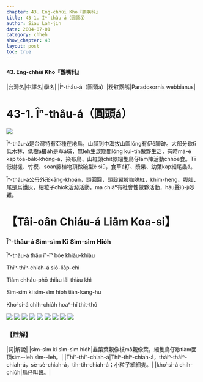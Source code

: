```yaml
---
chapter: 43. Eng-chhùi Kho『鸚嘴科』
title: 43-1. Îⁿ-thâu-á（圓頭á）
author: Siau Lah-jih
date: 2004-07-01    
category: chheh
show_chapter: 43
layout: post
toc: true
---
```


#### 43. Eng-chhùi Kho『鸚嘴科』


|台灣名|中譯名|學名|
|Îⁿ-thâu-á（圓頭á）|粉紅鸚嘴|Paradoxornis webbianus|


# 43-1. Îⁿ-thâu-á（圓頭á）

![](../too5/43/43-1-1.Îⁿ-thâu-á.jpg)


Îⁿ-thâu-á是台灣特有亞種在地鳥，山腳到中海拔山區lóng有伊ê腳跡。大部分歇tī低木林、低樹á欉a̍h是草á埔，無leh生湠期間lóng kui-tīn做夥生活，有時mā-ē kap tōa-ba̍k-khóng-á、染布鳥、山紅頭chit款細隻鳥仔lām陣活動chhōe食。Tī低樹欉、竹模、soan籐植物頂做碗型ê siū，食草á籽、漿果、幼葉kap細尾蟲á。

Îⁿ-thâu-á公母外形kāng-khoán，頭圓圓，頭殼翼股咖啡紅，khim-heng、腹肚、尾是烏鐵灰，細粒子chiok活潑活動，mā chiâⁿ有社會性做夥活動，háu聲iù-jī吵雜。




# 【Tâi-oân Chiáu-á Liām Koa-si】

### **Îⁿ-thâu-á Sìm-sìm Ki Sìm-sìm Hio̍h**


Îⁿ-thâu-á thâu îⁿ-îⁿ bóe khiàu-khiàu

Thíⁿ-thíⁿ-chiah-á sió-lia̍p-chí

Tiàm chháu-phō thiàu lâi thiàu khì

Sìm-sìm ki sìm-sìm hio̍h tián-kang-hu

Kho͘-si-á chi̍h-chiu̍h hoaⁿ-hí thit-thô 



![](../too5/43/43-1-2.Îⁿ-thâu-á.jpg)
![](../too5/43/43-1-3.Îⁿ-thâu-á.jpg)
![](../too5/43/43-1-4.Îⁿ-thâu-á.jpg)
![](../too5/43/43-1-5.Îⁿ-thâu-á.jpg)
![](../too5/43/43-1-6.Îⁿ-thâu-á.jpg)
![](../too5/43/43-1-7.Îⁿ-thâu-á.jpg)
![](../too5/43/43-1-8.Îⁿ-thâu-á.jpg)
![](../too5/43/43-1-9.Îⁿ-thâu-á.jpg)
![](../too5/43/43-1-10.Îⁿ-thâu-á.jpg)



### 【註解】

|詞|解說|
|sìm-sìm ki sìm-sìm hio̍h|韭菜葉親像枝mā親像葉，細隻鳥仔歇tiàm面頂sìm--leh sìm--leh。|
|Thíⁿ-thíⁿ-chiah-á|Thíⁿ-thíⁿ-chiah-á，tháiⁿ-tháiⁿ-chiah-á，sè-sè-chiah-á，tih-tih-chiah-á；小粒子細細隻。|
|kho͘-si-á chi̍h-chiu̍h|鳥仔叫聲。|




